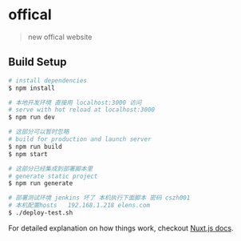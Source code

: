 # offical

> new offical website

## Build Setup

``` bash
# install dependencies
$ npm install

# 本地开发环境 直接用 localhost:3000 访问
# serve with hot reload at localhost:3000
$ npm run dev

# 这部分可以暂时忽略
# build for production and launch server
$ npm run build
$ npm start

# 这部分已经集成到部署脚本里
# generate static project
$ npm run generate

# 部署测试环境 jenkins 坏了 本机执行下面脚本 密码 cszh001
# 本机配置hosts   192.168.1.218 elens.com
$ ./deploy-test.sh
```

For detailed explanation on how things work, checkout [Nuxt.js docs](https://nuxtjs.org).
